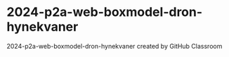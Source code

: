 # 2024-p2a-web-boxmodel-dron-hynekvaner
2024-p2a-web-boxmodel-dron-hynekvaner created by GitHub Classroom
